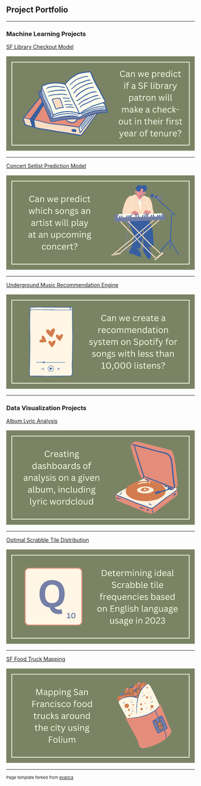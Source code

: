 ## Project Portfolio

---

### Machine Learning Projects 

[SF Library Checkout Model](https://github.com/emmakrentz/sflibrary)
<br><br>
<img src="images/1.png?raw=true"/>

---

[Concert Setlist Prediction Model](https://github.com/emmakrentz/setlist)
<br><br>
<img src="images/2.png?raw=true"/>

---
[Underground Music Recommendation Engine](http://example.com/)
<br><br>
<img src="images/3.png?raw=true"/>

---

### Data Visualization Projects
[Album Lyric Analysis](https://github.com/emmakrentz/albumanalysis)
<br><br>
<img src="images/6.png?raw=true"/>


---
[Optimal Scrabble Tile Distribution](https://github.com/emmakrentz/scrabble)
<br><br>
<img src="images/5.png?raw=true"/>


---
[SF Food Truck Mapping](https://github.com/emmakrentz/foodtruck)
<br><br>
<img src="images/4.png?raw=true"/>







---
<p style="font-size:11px">Page template forked from <a href="https://github.com/evanca/quick-portfolio">evanca</a></p>
<!-- Remove above link if you don't want to attibute -->
